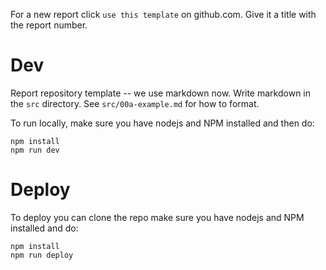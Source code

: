 For a new report click `use this template` on github.com. Give it a title with the report number.

# Dev

Report repository template -- we use markdown now. Write markdown in the `src` directory. See `src/00a-example.md` for how to format.

To run locally, make sure you have nodejs and NPM installed and then do:

```
npm install
npm run dev
```

# Deploy

To deploy you can clone the repo make sure you have nodejs and NPM installed and do:

```
npm install
npm run deploy
```
